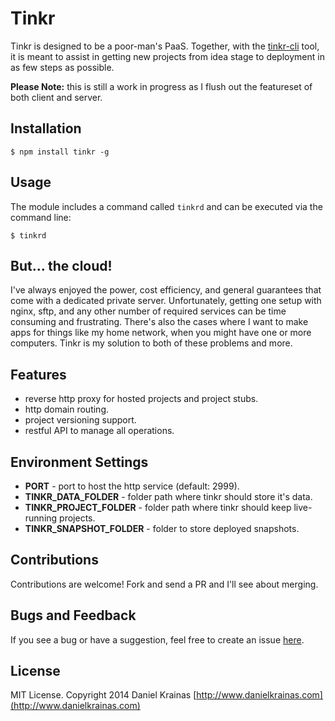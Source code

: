 # Tinkr

Tinkr is designed to be a poor-man's PaaS. Together, with the [tinkr-cli](https://github.com/danielkrainas/tinkr-cli) tool, it is meant to assist in getting new projects from idea stage to deployment in as few steps as possible.

**Please Note:** this is still a work in progress as I flush out the featureset of both client and server. 


## Installation

`$ npm install tinkr -g`


## Usage

The module includes a command called `tinkrd` and can be executed via the command line:

`$ tinkrd`


## But... the cloud!

I've always enjoyed the power, cost efficiency, and general guarantees that come with a dedicated private server. Unfortunately, getting one setup with nginx, sftp, and any other number of required services can be time consuming and frustrating. There's also the cases where I want to make apps for things like my home network, when you might have one or more computers. Tinkr is my solution to both of these problems and more.  


## Features

- reverse http proxy for hosted projects and project stubs.
- http domain routing.
- project versioning support.
- restful API to manage all operations.


## Environment Settings

- **PORT** - port to host the http service (default: 2999).
- **TINKR\_DATA_FOLDER** - folder path where tinkr should store it's data.
- **TINKR\_PROJECT_FOLDER** - folder path where tinkr should keep live-running projects.
- **TINKR\_SNAPSHOT_FOLDER** - folder to store deployed snapshots.  
 

## Contributions

Contributions are welcome! Fork and send a PR and I'll see about merging. 

## Bugs and Feedback

If you see a bug or have a suggestion, feel free to create an issue [here](https://github.com/danielkrainas/tinkr/issues).

## License

MIT License. Copyright 2014 Daniel Krainas [http://www.danielkrainas.com](http://www.danielkrainas.com)
